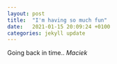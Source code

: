 ```yaml
---
layout: post
title:  "I'm having so much fun"
date:   2021-01-15 20:09:24 +0100
categories: jekyll update
---
```


Going back in time..
*Maciek*
